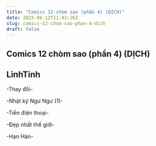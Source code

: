 ```yaml
---
title: "Comics 12 chòm sao (phần 4) (DỊCH)"
date: 2025-06-12T11:43:26Z
slug: comics-12-chom-sao-phan-4-dich
draft: false
---
```


## Comics 12 chòm sao (phần 4) (DỊCH)

## LinhTinh

-Thay đổi-

-Nhật ký Ngư Ngư (1)-
 

-Tiền điện thoại-

 
-Đẹp nhất thế giới-
 

 
-Hạn Hán-